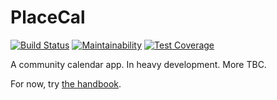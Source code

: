 # PlaceCal

[![Build Status](https://travis-ci.org/geeksforsocialchange/PlaceCal.svg?branch=master)](https://travis-ci.org/geeksforsocialchange/PlaceCal) [![Maintainability](https://api.codeclimate.com/v1/badges/18174238dc53c658212b/maintainability)](https://codeclimate.com/github/geeksforsocialchange/PlaceCal/maintainability) [![Test Coverage](https://api.codeclimate.com/v1/badges/18174238dc53c658212b/test_coverage)](https://codeclimate.com/github/geeksforsocialchange/PlaceCal/test_coverage)

A community calendar app. In heavy development. More TBC.

For now, try [the handbook](https://handbook.placecal.org/).
